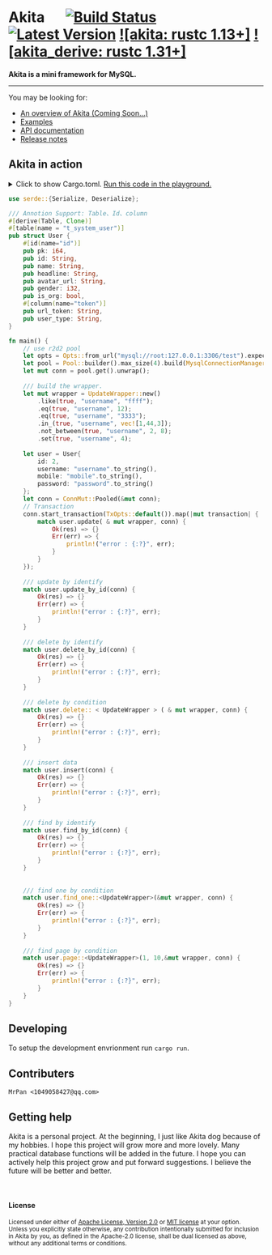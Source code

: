 # Akita &emsp; [![Build Status]][actions] [![Latest Version]][crates.io] [![akita: rustc 1.13+]][Rust 1.13] [![akita_derive: rustc 1.31+]][Rust 1.31]

[Build Status]: https://img.shields.io/github/workflow/status/serde-rs/serde/CI/master
[actions]: https://github.com/serde-rs/serde/actions?query=branch%3Amaster
[Latest Version]: https://img.shields.io/crates/v/serde.svg
[crates.io]: https://crates.io/crates/serde
[serde: rustc 1.13+]: https://img.shields.io/badge/serde-rustc_1.13+-lightgray.svg
[serde_derive: rustc 1.31+]: https://img.shields.io/badge/serde_derive-rustc_1.31+-lightgray.svg
[Rust 1.13]: https://blog.rust-lang.org/2016/11/10/Rust-1.13.html
[Rust 1.31]: https://blog.rust-lang.org/2018/12/06/Rust-1.31-and-rust-2018.html

**Akita is a mini framework for MySQL.**

---

You may be looking for:

- [An overview of Akita (Coming Soon...)]()
- [Examples](https://akita.rs/examples.html)
- [API documentation](https://docs.akita.rs/akita/)
- [Release notes](https://github.com/wslongchen/akita/releases)

## Akita in action

<details>
<summary>
Click to show Cargo.toml.
<a href="https://play.rust-lang.org/?edition=2018&gist=72755f28f99afc95e01d63174b28c1f5" target="_blank">Run this code in the playground.</a>
</summary>

```toml
[dependencies]

# The core APIs, including the Table traits. Always
# required when using Akita. using #[derive(Table)] 
# to make Akita work with structs and enums defined in your crate.
akita = { version = "1.0", features = ["derive"] }

```

</details>
<p></p>

```rust
use serde::{Serialize, Deserialize};

/// Annotion Support: Table、Id、column
#[derive(Table, Clone)]
#[table(name = "t_system_user")]
pub struct User {
    #[id(name="id")]
    pub pk: i64,
    pub id: String,
    pub name: String,
    pub headline: String,
    pub avatar_url: String,
    pub gender: i32,
    pub is_org: bool, 
    #[column(name="token")]
    pub url_token: String,
    pub user_type: String,
}

fn main() {
    // use r2d2 pool
    let opts = Opts::from_url("mysql://root:127.0.0.1:3306/test").expect("database url is empty.");
    let pool = Pool::builder().max_size(4).build(MysqlConnectionManager::new(OptsBuilder::from_opts(opts))).unwrap();
    let mut conn = pool.get().unwrap();
 
    /// build the wrapper.
    let mut wrapper = UpdateWrapper::new()
        .like(true, "username", "ffff");
        .eq(true, "username", 12);
        .eq(true, "username", "3333");
        .in_(true, "username", vec![1,44,3]);
        .not_between(true, "username", 2, 8);
        .set(true, "username", 4);
    
    let user = User{
        id: 2,
        username: "username".to_string(),
        mobile: "mobile".to_string(),
        password: "password".to_string()
    };
    let conn = ConnMut::Pooled(&mut conn);
    // Transaction
    conn.start_transaction(TxOpts::default()).map(|mut transaction| {
        match user.update( & mut wrapper, conn) {
            Ok(res) => {}
            Err(err) => {
                println!("error : {:?}", err);
            }
        }
    });
    
    /// update by identify
    match user.update_by_id(conn) {
        Ok(res) => {}
        Err(err) => {
            println!("error : {:?}", err);
        }
    }
    
    /// delete by identify
    match user.delete_by_id(conn) {
        Ok(res) => {}
        Err(err) => {
            println!("error : {:?}", err);
        }
    }
    
    /// delete by condition
    match user.delete:: < UpdateWrapper > ( & mut wrapper, conn) {
        Ok(res) => {}
        Err(err) => {
            println!("error : {:?}", err);
        }
    }
    
    /// insert data
    match user.insert(conn) {
        Ok(res) => {}
        Err(err) => {
            println!("error : {:?}", err);
        }
    }
    
    /// find by identify
    match user.find_by_id(conn) {
        Ok(res) => {}
        Err(err) => {
            println!("error : {:?}", err);
        }
    }
    
    
    /// find one by condition
    match user.find_one::<UpdateWrapper>(&mut wrapper, conn) {
        Ok(res) => {}
        Err(err) => {
            println!("error : {:?}", err);
        }
    }
    
    /// find page by condition
    match user.page::<UpdateWrapper>(1, 10,&mut wrapper, conn) {
        Ok(res) => {}
        Err(err) => {
            println!("error : {:?}", err);
        }
    }
}
```
## Developing

To setup the development envrionment run `cargo run`.

## Contributers

	MrPan <1049058427@qq.com>

## Getting help

Akita is a personal project. At the beginning, I just like Akita dog because of my hobbies.
I hope this project will grow more and more lovely. Many practical database functions will 
be added in the future. I hope you can actively help this project grow and put forward suggestions.
I believe the future will be better and better.

[#general]: https://discord.com/channels/273534239310479360/274215136414400513
[#beginners]: https://discord.com/channels/273534239310479360/273541522815713281
[#rust-usage]: https://discord.com/channels/442252698964721669/443150878111694848
[zulip]: https://rust-lang.zulipchat.com/#narrow/stream/122651-general
[stackoverflow]: https://stackoverflow.com/questions/tagged/rust
[/r/rust]: https://www.reddit.com/r/rust
[discourse]: https://users.rust-lang.org

<br>

#### License

<sup>
Licensed under either of <a href="LICENSE-APACHE">Apache License, Version
2.0</a> or <a href="LICENSE-MIT">MIT license</a> at your option.
</sup>

<br>

<sub>
Unless you explicitly state otherwise, any contribution intentionally submitted
for inclusion in Akita by you, as defined in the Apache-2.0 license, shall be
dual licensed as above, without any additional terms or conditions.
</sub>
